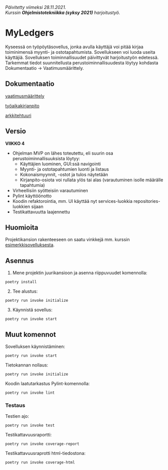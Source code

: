 _Päivitetty viimeksi 28.11.2021.  
Kurssin __Ohjelmistotekniikka (syksy 2021)__ harjoitustyö._

# MyLedgers

Kyseessä on työpöytäsovellus, jonka avulla käyttäjä voi pitää kirjaa toiminimensä myynti- ja ostotapahtumista. Sovellukseen voi luoda useita käyttäjiä. Sovelluksen toiminnallisuudet päivittyvät harjoitustyön edetessä. Tarkemmat tiedot suunnitellusta perustoiminnallisuudesta löytyy kohdasta Dokumentaatio -> Vaatimusmäärittely.

## Dokumentaatio

[vaatimusmäärittely](https://github.com/Ejo0/ot-harjoitustyo/blob/master/documentation/vaatimusmaarittely.md)

[työaikakirjanpito](https://github.com/Ejo0/ot-harjoitustyo/blob/master/documentation/tyoaikakirjanpito.md)

[arkkitehtuuri](https://github.com/Ejo0/ot-harjoitustyo/blob/master/documentation/arkkitehtuuri.md)


## Versio

__VIIKKO 4__
- Ohjelman MVP on lähes toteutettu, eli suurin osa perustoiminnallisuuksista löytyy:
  - Käyttäjien luominen, GUI:ssä navigointi
  - Myynti- ja ostotapahtumien luonti ja listaus
  - Kokonaismyynnit, -ostot ja tulos näytetään
  - Kirjanpito-osiota voi rullata ylös tai alas (varautuminen isolle määrälle tapahtumia)
- Virheellisiin syötteisiin varautuminen
- Pylint käyttöönotto
- Koodin refaktorointia, mm. UI käyttää nyt services-luokkia repositories-luokkien sijaan
- Testikattavuutta laajennettu

## Huomioita

Projektikansion rakenteeseen on saatu vinkkejä mm. kurssin [esimerkkisovelluksesta](https://github.com/ohjelmistotekniikka-hy/python-todo-app).

## Asennus

1. Mene projektin juurikansioon ja asenna riippuvuudet komennolla:

```
poetry install
```

2. Tee alustus:

```
poetry run invoke initialize
```

3. Käynnistä sovellus:

```
poetry run invoke start
```

## Muut komennot

Sovelluksen käynnistäminen:  
```
poetry run invoke start
```  
  
Tietokannan nollaus:  
```
poetry run invoke initialize
```  

Koodin laatutarkastus Pylint-komennolla:  
```
poetry run invoke lint
```  

### Testaus

Testien ajo:  
```
poetry run invoke test
```  

Testikattavuusraportti:  
```
poetry run invoke coverage-report
```
  
Testikattavuusraprotti html-tiedostona:  
```
poetry run invoke coverage-html
```

